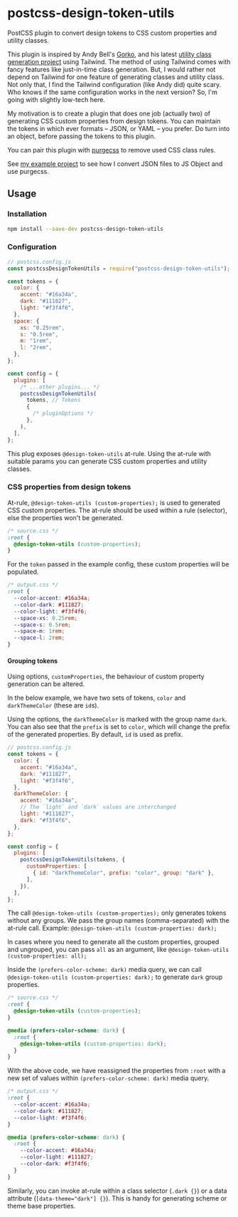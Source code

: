 # postcss-design-token-utils

PostCSS plugin to convert design tokens to CSS custom properties and utility classes.

This plugin is inspired by Andy Bell's [Gorko](https://github.com/Andy-set-studio/gorko), and his latest [utility class generation project](https://github.com/Set-Creative-Studio/cube-boilerplate/) using Tailwind.
The method of using Tailwind comes with fancy features like just-in-time class generation.
But, I would rather not depend on Tailwind for one feature of generating classes and utility class.
Not only that, I find the Tailwind configuration (like Andy did) quite scary.
Who knows if the same configuration works in the next version?
So, I'm going with slightly low-tech here.

My motivation is to create a plugin that does one job (actually two) of generating CSS custom properties from design tokens.
You can maintain the tokens in which ever formats – JSON, or YAML – you prefer.
Do turn into an object, before passing the tokens to this plugin.

You can pair this plugin with [purgecss](https://purgecss.com) to remove used CSS class rules.

See [my example project](https://github.com/saneef/postcss-design-token-utils-sample-project) to see how I convert JSON files to JS Object and use purgecss.

## Usage

### Installation

```sh
npm install --save-dev postcss-design-token-utils
```

### Configuration

```js
// postcss.config.js
const postcssDesignTokenUtils = require("postcss-design-token-utils");

const tokens = {
  color: {
    accent: "#16a34a",
    dark: "#111827",
    light: "#f3f4f6",
  },
  space: {
    xs: "0.25rem",
    s: "0.5rem",
    m: "1rem",
    l: "2rem",
  },
};

const config = {
  plugins: [
    /* ...other plugins... */
    postcssDesignTokenUtils(
      tokens, // Tokens
      {
        /* pluginOptions */
      },
    ),
  ],
};
```

This plug exposes `@design-token-utils` at-rule.
Using the at-rule with suitable params you can generate CSS custom properties and utility classes.

### CSS properties from design tokens

At-rule, `@design-token-utils (custom-properties);` is used to generated CSS custom properties.
The at-rule should be used within a rule (selector), else the properties won't be generated.

```css
/* source.css */
:root {
  @design-token-utils (custom-properties);
}
```

For the `token` passed in the example config, these custom properties will be populated.

```css
/* output.css */
:root {
  --color-accent: #16a34a;
  --color-dark: #111827;
  --color-light: #f3f4f6;
  --space-xs: 0.25rem;
  --space-s: 0.5rem;
  --space-m: 1rem;
  --space-l: 2rem;
}
```

#### Grouping tokens

Using options, `customProperties`, the behaviour of custom property generation can be altered.

In the below example, we have two sets of tokens, `color` and `darkThemeColor` (these are `id`s).

Using the options, the `darkThemeColor` is marked with the group name `dark`.
You can also see that the `prefix` is set to `color`, which will change the prefix of the generated properties.
By default, `id` is used as prefix.

```js
// postcss.config.js
const tokens = {
  color: {
    accent: "#16a34a",
    dark: "#111827",
    light: "#f3f4f6",
  },
  darkThemeColor: {
    accent: "#16a34a",
    // The `light` and `dark` values are interchanged
    light: "#111827",
    dark: "#f3f4f6",
  },
};

const config = {
  plugins: [
    postcssDesignTokenUtils(tokens, {
      customProperties: [
        { id: "darkThemeColor", prefix: "color", group: "dark" },
      ],
    }),
  ],
};
```

The call `@design-token-utils (custom-properties);` only generates tokens without any groups. We pass the group names (comma-separated) with the at-rule call. Example: `@design-token-utils (custom-properties: dark);`

In cases where you need to generate all the custom properties, grouped and ungrouped, you can pass `all` as an argument, like `@design-token-utils (custom-properties: all);`

Inside the `(prefers-color-scheme: dark)` media query, we can call ` @design-token-utils (custom-properties: dark);` to generate `dark` group properties.

```css
/* source.css */
:root {
  @design-token-utils (custom-properties);
}

@media (prefers-color-scheme: dark) {
  :root {
    @design-token-utils (custom-properties: dark);
  }
}
```

With the above code, we have reassigned the properties from `:root` with a new set of values within `(prefers-color-scheme: dark)` media query.

```css
/* output.css */
:root {
  --color-accent: #16a34a;
  --color-dark: #111827;
  --color-light: #f3f4f6;
}

@media (prefers-color-scheme: dark) {
  :root {
    --color-accent: #16a34a;
    --color-light: #111827;
    --color-dark: #f3f4f6;
  }
}
```

Similarly, you can invoke at-rule within a class selector (`.dark {}`) or a data attribute (`[data-theme="dark"] {}`).
This is handy for generating scheme or theme base properties.

